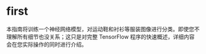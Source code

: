 # first
本指南将训练一个神经网络模型，对运动鞋和衬衫等服装图像进行分类。即使您不理解所有细节也没关系；这只是对完整 TensorFlow 程序的快速概述，详细内容会在您实际操作的同时进行介绍。
